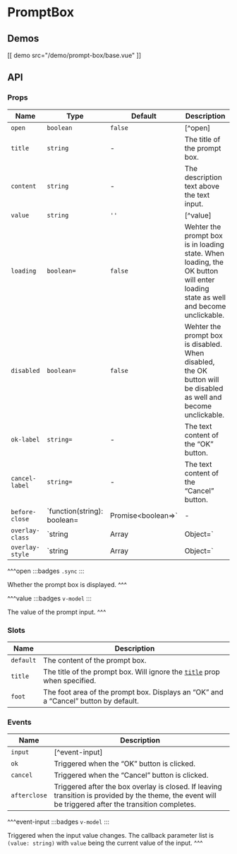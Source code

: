 # PromptBox

## Demos

[[ demo src="/demo/prompt-box/base.vue" ]]

## API

### Props

| Name | Type | Default | Description |
| --- | --- | --- | --- |
| ``open`` | `boolean` | `false` | [^open] |
| ``title`` | `string` | - | The title of the prompt box. |
| ``content`` | `string` | - | The description text above the text input. |
| ``value`` | `string` | `''` | [^value] |
| ``loading`` | `boolean=` | `false` | Wehter the prompt box is in loading state. When loading, the OK button will enter loading state as well and become unclickable. |
| ``disabled`` | `boolean=` | `false` | Wehter the prompt box is disabled. When disabled, the OK button will be disabled as well and become unclickable. |
| ``ok-label`` | `string=` | - | The text content of the “OK” button. |
| ``cancel-label`` | `string=` | - | The text content of the “Cancel” button. |
| ``before-close`` | `function(string): boolean=|Promise<boolean=>` | - | Executed when user interaction is about to trigger closing the prompt box. See the [`before-close`](./dialog#props-before-close) prop of the [`Dialog`](./dialog) component. |
| ``overlay-class`` | `string | Array | Object=` | - | See the [`overlay-class`](./overlay#props-overlay-class) prop of the [`Overlay`](./overlay) component. |
| ``overlay-style`` | `string | Array | Object=` | - | See the [`overlay-style`](./overlay#props-overlay-style) prop of the [`Overlay`](./overlay) component. |

^^^open
:::badges
`.sync`
:::

Whether the prompt box is displayed.
^^^

^^^value
:::badges
`v-model`
:::

The value of the prompt input.
^^^

### Slots

| Name | Description |
| -- | -- |
| ``default`` | The content of the prompt box. |
| ``title`` | The title of the prompt box. Will ignore the [`title`](#props-title) prop when specified. |
| ``foot`` | The foot area of the prompt box. Displays an “OK” and a “Cancel” button by default. |

### Events

| Name | Description |
| -- | -- |
| ``input`` | [^event-input] |
| ``ok`` | Triggered when the “OK” button is clicked. |
| ``cancel`` | Triggered when the “Cancel” button is clicked. |
| ``afterclose`` | Triggered after the box overlay is closed. If leaving transition is provided by the theme, the event will be triggered after the transition completes. |

^^^event-input
:::badges
`v-model`
:::

Triggered when the input value changes. The callback parameter list is `(value: string)` with `value` being the current value of the input.
^^^

